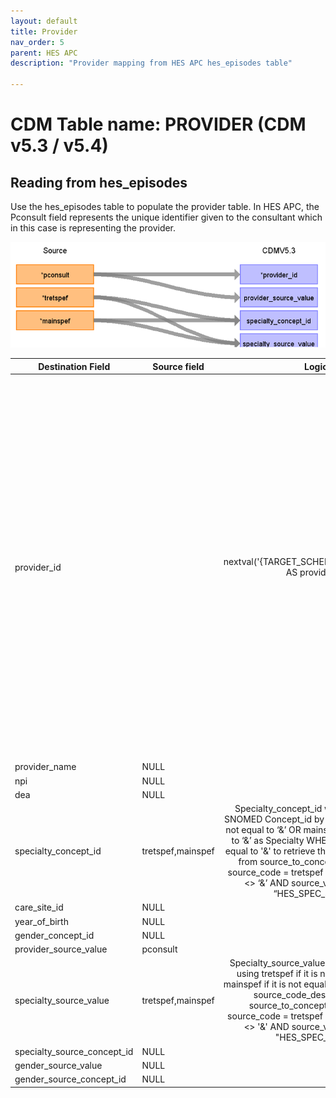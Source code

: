 ```yaml
---
layout: default
title: Provider
nav_order: 5
parent: HES APC
description: "Provider mapping from HES APC hes_episodes table"

---
```


# CDM Table name: PROVIDER (CDM v5.3 / v5.4)

## Reading from hes_episodes

Use the hes_episodes table to populate the provider table. In HES APC, the Pconsult field represents the unique identifier given to the consultant which in this case is representing the provider.  

![](images/image3.png)

| Destination Field | Source field | Logic | Comment field |
| --- | --- | :---: | --- |
| provider_id |  | nextval('{TARGET_SCHEMA}.sequence_pro') AS provider_id | A sequence named sequence_pro is established in the TARGET_SCHEMA to generate provider_id's. The next value of this sequence is determined by fetching the highest value from a table named "_max_id". "_max_id" is a repository for maximum ID values across various tables in the CDM. It selects the specific maximum ID by filtering on the table_name column, where it matches 'provider'. Consequently, the sequence_pro sequence generates IDs based on the maximum value found in _max_id for the 'provider' table |
| provider_name | NULL |  |  |
| npi | NULL |  |  |
| dea | NULL |  |  |
| specialty_concept_id | tretspef,mainspef | Specialty_concept_id will be mapped to SNOMED Concept_id by using tretspef if it is not equal to ‘&’ OR mainspef if it is not equal to ‘&’ as Specialty WHERE Pconsult is not equal to '&' to retrieve the target_concept_id from source_to_concept_map WHERE source_code = tretspef <> ‘&’ OR mainspef <> ‘&’ AND source_vocabulary_id = “HES_SPEC_STCM”..|  |
| care_site_id |NULL | | |
| year_of_birth | NULL |  |  |
| gender_concept_id | NULL | |  |
| provider_source_value | pconsult |  |  |
| specialty_source_value | tretspef,mainspef | Specialty_source_value will be mapped by using tretspef if it is not equal to ‘&’ OR mainspef if it is not equal to ‘&’ to retrieve the source_code_description from source_to_concept_map WHERE source_code = tretspef <> '&' OR mainspef <> '&' AND source_vocabulary_id = "HES_SPEC_STCM"|  |
| specialty_source_concept_id | NULL |  | |
| gender_source_value | NULL| |  |
| gender_source_concept_id | NULL |  | |